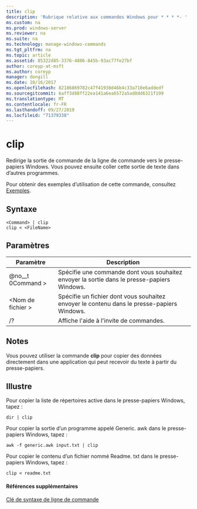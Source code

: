 ```yaml
---
title: clip
description: 'Rubrique relative aux commandes Windows pour * * * *- '
ms.custom: na
ms.prod: windows-server
ms.reviewer: na
ms.suite: na
ms.technology: manage-windows-commands
ms.tgt_pltfrm: na
ms.topic: article
ms.assetid: 85322d85-3376-4806-845b-93ac77fe27bf
author: coreyp-at-msft
ms.author: coreyp
manager: dongill
ms.date: 10/16/2017
ms.openlocfilehash: 82186869782c47f41930d46b4c33a710e6addedf
ms.sourcegitcommit: 6aff3d88ff22ea141a6ea6572a5ad8dd6321f199
ms.translationtype: MT
ms.contentlocale: fr-FR
ms.lasthandoff: 09/27/2019
ms.locfileid: "71379338"
---
```

# <a name="clip"></a>clip



Redirige la sortie de commande de la ligne de commande vers le presse-papiers Windows. Vous pouvez ensuite coller cette sortie de texte dans d’autres programmes.

Pour obtenir des exemples d’utilisation de cette commande, consultez [Exemples](#BKMK_examples).

## <a name="syntax"></a>Syntaxe

```
<Command> | clip
clip < <FileName>
```

## <a name="parameters"></a>Paramètres

|Paramètre|Description|
|---------|-----------|
|@no__t 0Command >|Spécifie une commande dont vous souhaitez envoyer la sortie dans le presse-papiers Windows.|
|\<Nom de fichier >|Spécifie un fichier dont vous souhaitez envoyer le contenu dans le presse-papiers Windows.|
|/?|Affiche l'aide à l'invite de commandes.|

## <a name="remarks"></a>Notes

Vous pouvez utiliser la commande **clip** pour copier des données directement dans une application qui peut recevoir du texte à partir du presse-papiers.

## <a name="BKMK_examples"></a>Illustre

Pour copier la liste de répertoires active dans le presse-papiers Windows, tapez :
```
dir | clip
```
Pour copier la sortie d’un programme appelé Generic. awk dans le presse-papiers Windows, tapez :
```
awk -f generic.awk input.txt | clip
```
Pour copier le contenu d’un fichier nommé Readme. txt dans le presse-papiers Windows, tapez :
```
clip < readme.txt
```

#### <a name="additional-references"></a>Références supplémentaires

[Clé de syntaxe de ligne de commande](command-line-syntax-key.md)
